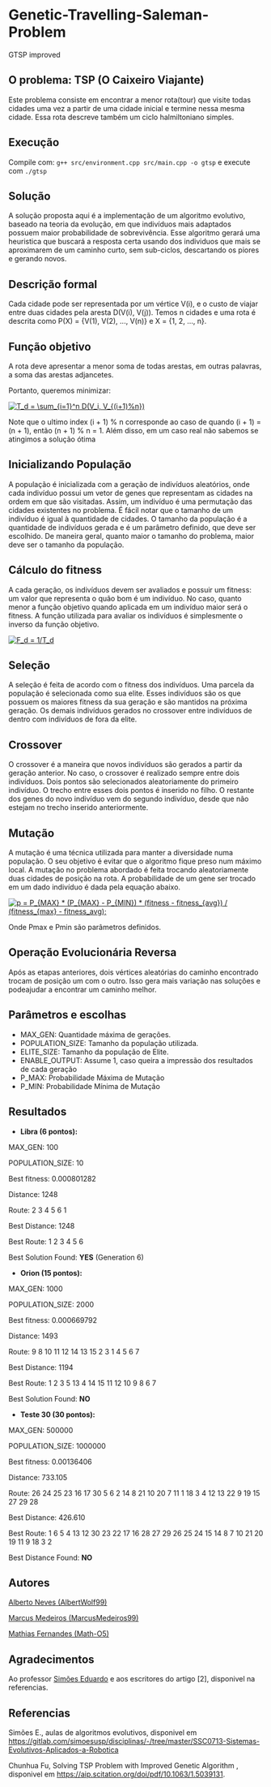 # Genetic-Travelling-Saleman-Problem
GTSP improved

## O problema: TSP (O Caixeiro Viajante)
Este problema consiste em encontrar a menor rota(tour) que visite todas cidades uma vez a partir de uma cidade inicial e termine nessa mesma cidade. Essa rota descreve também um ciclo halmiltoniano simples. 

## Execução

Compile com: ```g++ src/environment.cpp src/main.cpp -o gtsp``` e execute com ```./gtsp```

## Solução
A solução proposta aqui é a implementação de um algoritmo evolutivo, baseado na teoria da evolução, em que indivíduos mais adaptados possuem maior probabilidade de sobrevivência. Esse algoritmo gerará uma heuristica que buscará a resposta certa usando dos individuos que mais se aproximarem de um caminho curto, sem sub-ciclos, descartando os piores e gerando novos.  

## Descrição formal
Cada cidade pode ser representada por um vértice V(i), e o custo de viajar entre duas cidades pela aresta D(V(i), V(j)). Temos n cidades e uma rota é descrita como P(X) = {V(1), V(2), ..., V(n)} e X = {1, 2, ..., n}. 

## Função objetivo
A rota deve apresentar a menor soma de todas arestas, em outras palavras, a  soma das arestas adjancetes.

Portanto, queremos minimizar: 

<a href="https://www.codecogs.com/eqnedit.php?latex=T_d&space;=&space;\sum_{i=1}^n&space;D(V_i,&space;V_{(i&plus;1)%n})" target="_blank"><img src="https://latex.codecogs.com/gif.latex?T_d&space;=&space;\sum_{i=1}^n&space;D(V_i,&space;V_{(i&plus;1)%n})" title="T_d = \sum_{i=1}^n D(V_i, V_{(i+1)%n})" /></a>

Note que o ultimo index (i + 1) % n corresponde ao caso de quando (i + 1) = (n + 1), então (n + 1) % n = 1. Além disso, em um caso real não sabemos se atingimos a solução ótima

## Inicializando População

A população é inicializada com a geração de indivíduos aleatórios, onde cada indivíduo possui um vetor de genes que representam as cidades na ordem em que são visitadas. Assim, um indivíduo é uma permutação das cidades existentes no problema. É fácil notar que o tamanho de um indivíduo é igual à quantidade de cidades. O tamanho da população é a quantidade de indivíduos gerada e é um parâmetro definido, que deve ser escolhido. De maneira geral, quanto maior o tamanho do problema, maior deve ser o tamanho da população.

## Cálculo do fitness

A cada geração, os indivíduos devem ser avaliados e possuir um fitness: um valor que representa o quão bom é um indivíduo. No caso, quanto menor a função objetivo quando aplicada em um indivíduo maior será o fitness. A função utilizada para avaliar os indivíduos é simplesmente o inverso da função objetivo.
	
<a href="https://www.codecogs.com/eqnedit.php?latex=F_d&space;=&space;1/T_d" target="_blank"><img src="https://latex.codecogs.com/gif.latex?F_d&space;=&space;1/T_d" title="F_d = 1/T_d" /></a>

## Seleção

A seleção é feita de acordo com o fitness dos indivíduos. Uma parcela da população é selecionada como sua elite. Esses indivíduos são os que possuem os maiores fitness da sua geração e são mantidos na próxima geração. Os demais indivíduos gerados no crossover entre indivíduos de dentro com indivíduos de fora da elite.

## Crossover

O crossover é a maneira que novos indivíduos são gerados a partir da geração anterior. No caso, o crossover é realizado sempre entre dois indivíduos. Dois pontos são selecionados aleatoriamente do primeiro indivíduo. O trecho entre esses dois pontos é inserido no filho. O restante dos genes do novo indivíduo vem do segundo indivíduo, desde que não estejam no trecho inserido anteriormente.

## Mutação 

A mutação é uma técnica utilizada para manter a diversidade numa população. O seu objetivo é evitar que o algoritmo fique preso num máximo local. A mutação no problema abordado é feita trocando aleatoriamente duas cidades de posição na rota. A probabilidade de um gene ser trocado em um dado indivíduo é dada pela equação abaixo.

<a href="https://www.codecogs.com/eqnedit.php?latex=p&space;=&space;P_{MAX}&space;*&space;(P_{MAX}&space;-&space;P_{MIN})&space;*&space;(fitness&space;-&space;fitness_{avg})&space;/&space;(fitness_{max}&space;-&space;fitness_avg);" target="_blank"><img src="https://latex.codecogs.com/gif.latex?p&space;=&space;P_{MAX}&space;*&space;(P_{MAX}&space;-&space;P_{MIN})&space;*&space;(fitness&space;-&space;fitness_{avg})&space;/&space;(fitness_{max}&space;-&space;fitness_avg);" title="p = P_{MAX} * (P_{MAX} - P_{MIN}) * (fitness - fitness_{avg}) / (fitness_{max} - fitness_avg);" /></a>

Onde Pmax e Pmin são parâmetros definidos.

## Operação Evolucionária Reversa

Após as etapas anteriores, dois vértices aleatórias do caminho encontrado trocam de posição um com o outro. Isso gera mais variação nas soluções e podeajudar a encontrar um caminho melhor.

## Parâmetros e escolhas

- MAX_GEN: Quantidade máxima de gerações.
- POPULATION_SIZE: Tamanho da população utilizada.
- ELITE_SIZE: Tamanho da população de Elite.
- ENABLE_OUTPUT: Assume 1, caso queira a impressão dos resultados de cada geração
- P_MAX: Probabilidade Máxima de Mutação
- P_MIN: Probabilidade Mínima de Mutação

## Resultados 

- **Libra (6 pontos):**

MAX_GEN: 100

POPULATION_SIZE: 10

Best fitness: 0.000801282

Distance: 1248

Route: 2 3 4 5 6 1

Best Distance: 1248

Best Route: 1 2 3 4 5 6

Best Solution Found: **YES** (Generation 6)


- **Orion (15 pontos):**

MAX_GEN: 1000

POPULATION_SIZE: 2000

Best fitness: 0.000669792

Distance: 1493

Route: 9 8 10 11 12 14 13 15 2 3 1 4 5 6 7

Best Distance: 1194

Best Route: 1 2 3 5 13 4 14 15 11 12 10 9 8 6 7

Best Solution Found: **NO** 

- **Teste 30 (30 pontos):**

MAX_GEN: 500000

POPULATION_SIZE: 1000000

Best fitness: 0.00136406

Distance: 733.105

Route: 26 24 25 23 16 17 30 5 6 2 14 8 21 10 20 7 11 1 18 3 4 12 13 22 9 19 15 27 29 28

Best Distance: 426.610

Best Route: 1 6 5 4 13 12 30 23 22 17 16 28 27 29 26 25 24 15 14 8 7 10 21 20 19 11 9 18 3 2

Best Distance Found: **NO**

## Autores

<a href="https://github.com/AlbertWolf99">Alberto Neves (AlbertWolf99)</a> 

<a href="https://github.com/MarcusMedeiros99">Marcus Medeiros (MarcusMedeiros99)</a>

<a href="https://github.com/Math-O5">Mathias Fernandes (Math-O5)</a>

## Agradecimentos

<p>Ao professor <a href="https://github.com/simoesusp">Simões Eduardo</a> e aos escritores do artigo [2], disponivel na referencias.</p>

## Referencias
    
Simões E., aulas de algoritmos evolutivos, disponivel em <https://gitlab.com/simoesusp/disciplinas/-/tree/master/SSC0713-Sistemas-Evolutivos-Aplicados-a-Robotica>

Chunhua Fu, Solving TSP Problem with Improved Genetic Algorithm , disponivel em <https://aip.scitation.org/doi/pdf/10.1063/1.5039131>. 
